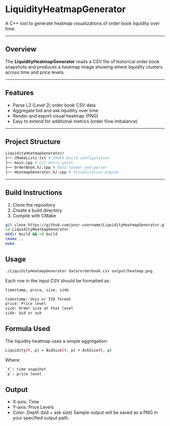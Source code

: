 # LiquidityHeatmapGenerator

A C++ tool to generate heatmap visualizations of order book liquidity over time.

---

## Overview

The **LiquidityHeatmapGenerator** reads a CSV file of historical order book snapshots and produces a heatmap image showing where liquidity clusters across time and price levels.

---

## Features

- Parse L2 (Level 2) order book CSV data
- Aggregate bid and ask liquidity over time
- Render and export visual heatmap (PNG)
- Easy to extend for additional metrics (order flow imbalance)

---

## Project Structure
```bash
LiquidityHeatmapGenerator/
├── CMakeLists.txt # CMake build configuration
├── main.cpp # CLI entry point
├── OrderBook.h/.cpp # Data loader and parser
├── HeatmapGenerator.h/.cpp # Visualization engine
```

---

## Build Instructions

1. Clone the repository
2. Create a build directory
3. Compile with CMake

```bash
git clone https://github.com/your-username/LiquidityHeatmapGenerator.git
cd LiquidityHeatmapGenerator
mkdir build && cd build
cmake ..
make
```
## Usage
```bash
./LiquidityHeatmapGenerator data/orderbook.csv output/heatmap.png
```
Each row in the input CSV should be formatted as:
```bash
timestamp, price, size, side
```
```bash
timestamp: Unix or ISO format
price: Price level
size: Order size at that level
side: bid or ask
```
## Formula Used
The liquidity heatmap uses a simple aggregation:
```bash
Liquidity(t, p) = BidSize(t, p) + AskSize(t, p)
```
Where:
```bash
`t`: time snapshot
`p`: price level
```
## Output
- X-axis: Time
- Y-axis: Price Levels
- Color: Depth (bid + ask size)
Sample output will be saved as a PNG in your specified output path.
